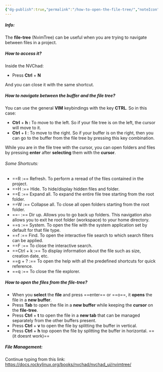 ```yaml
---
{"dg-publish":true,"permalink":"/how-to-open-the-file-tree/","noteIcon":""}
---
```


##### Info:
The **file-tree** (NvimTree) can be useful when you are trying to navigate between files in a project.

##### How to access it?
Inside the NVChad:
- Press **Ctrl** + **N** 

And you can close it with the same shortcut.

##### How to navigate between the buffer and the file tree?
You can use the general **VIM** keybindings with the key **CTRL**. So in this case:
- **Ctrl** + **h :** To move to the left. So if your file tree is on the left, the cursor will move to it.
- **Ctrl** + **l** : To move to the right. So if your buffer is on the right, then you can go to the buffer from the file tree by pressing this key combination.

While you are in the file tree with the cursor, you can open folders and files by pressing **enter** after **selecting** them with the **cursor**.

###### Some Shortcuts:
- ==R :== Refresh. To perform a reread of the files contained in the project.
- ==H :== Hide. To hide/display hidden files and folder.
- ==E :== Expand all. To expand the entire file tree starting from the root folder.
- ==W :== Collapse all. To close all open folders starting from the root folder.
- ==- :== Dir up. Allows you to go back up folders. This navigation also allows you to exit he root folder (workspace) to your home directory.
- ==s :== System. To open the file with the system application set by default for that file type.
- ==f :== Find. To open the interactive file search to which search filters can be applied.
- ==F :== To close the interactive search.
- ==Ctrl + k :== To display information about the file such as size, creation date, etc.
- ==g + ? :== To open the help with all the predefined shortcuts for quick reference.
- ==q :== To close the file explorer.

##### How to open the files from the file-tree?
- When you **select** the **file** and press ==enter== or ==o==, it **opens** the file in a **new buffer**.
- Press **Tab** to open the file in a **new buffer** while keeping the **cursor** on the **file-tree**.
- Press **Ctrl** + **t** to open the file in a **new tab** that can be managed separately from the other buffers present.
- Press **Ctrl** + **v** to open the file by splitting the buffer in vertical.
- Press **Ctrl** + **h** top opoen the file by splitting the buffer in horizontal. ==(it doesnt work)== 

##### File Management:
Continue typing from this link: https://docs.rockylinux.org/books/nvchad/nvchad_ui/nvimtree/

